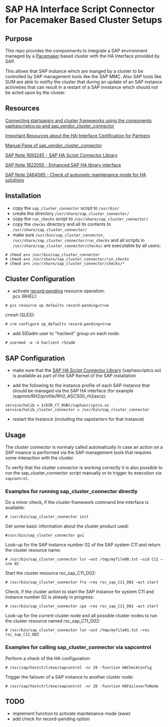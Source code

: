 # SAP HA Interface Script Connector for Pacemaker Based Cluster Setups
## Purpose
This repo provides the componnents to integrate a SAP environment managed by a [Pacemaker](https://wiki.clusterlabs.org/wiki/Pacemaker) based cluster with the HA Interface provided by SAP.

This allows that SAP instance which are manged by a cluster to be controlled by SAP management tools like the SAP MMC. Also SAP tools like SUM are able to notifiy the cluster that  during an update of an SAP instance activieties that can result in a restart of a SAP innstance which should not be acted upon by the cluster.

## Resources

[Connecting startsapsrv and cluster frameworks using the components saphascriptco.so and sap_vendor_cluster_connector](https://blogs.sap.com/2016/01/18/connecting-startsapsrv-and-cluster-frameworks-using-the-components-saphascriptcoso-and-sapvendorclusterconnector/)

[Important Resources about the HA-Interface Certification for Partners](https://wiki.scn.sap.com/wiki/display/SI/Important+Resources+about+the+HA-Interface+Certification+for+Partners)

[Manual Page of sap_vendor_cluster_connector](https://wiki.scn.sap.com/wiki/display/ATopics/Manual+Page+of+sap_vendor_cluster_connector)

[SAP Note 1693245 - SAP HA Script Connector Library](https://launchpad.support.sap.com/#/notes/1693245)

[SAP Note 1822055 - Enhanced SAP HA library interface](https://launchpad.support.sap.com/#/notes/1822055)

[SAP Note 2464065 - Check of automatic maintenance mode for HA solutions](https://launchpad.support.sap.com/#/notes/2464065)

## Installation
  * copy the `sap_cluster_connector` script to `/usr/bin/`
  * create the directory `/usr/share/sap_cluster_connector/`
  * copy the `run_checks` script to `/usr/share/sap_cluster_connector/`
  * copy the `checks` directory and all its contents to `/usr/share/sap_cluster_connector/`
  * make sure `/usr/bin/sap_cluster_connector`, `/usr/share/sap_cluster_connector/run_checks` and all scripts in `/usr/share/sap_cluster_connector/checks/` are executable by all users:  
```
# chmod a+x /usr/bin/sap_cluster_connector
# chmod a+x /usr/share/sap_cluster_connector/run_checks
# chmod a+x /usr/share/sap_cluster_connector/checks/*
```
 
## Cluster Configuration
  * activate [record-pending](https://clusterlabs.org/pacemaker/doc/en-US/Pacemaker/1.1/html/Pacemaker_Explained/_resource_operations.html) resource operation:  
  pcs (RHEL): 
  ```
  # pcs resource op defaults record-pending=true
  ```  
  crmsh (SLES):
  ```
  # crm configure op_defaults record-pending=true
  ```

  * add SIDadm user to "haclient" group on each node:  
  ```
  # usermod -a -G haclient rh2adm
  ```

## SAP Configuration
  * make sure that the [SAP HA Script Connector Library](https://launchpad.support.sap.com/#/notes/1693245) (saphascriptco.so) is available as part of the SAP Kernel of the SAP installation

  * add the following to the instance profile of each SAP instance that should be managed via the SAP HA interface (for example /sapmnt/RH2/profile/RH2_ASCS00_rh2ascs):  
  ```
  service/halib = $(DIR_CT_RUN)/saphascriptco.so
  service/halib_cluster_connector = /usr/bin/sap_cluster_connector
  ```

  * restart the Instance (including the sapstartsrv for that instance)

## Usage
The cluster connector is normaly called automatically in case an action on a SAP insance is performed via the SAP management tools that requires some interaction with the cluster.

To verify that the cluster connector is working correctly it is also possible to run the sap_cluster_connector script manually or to trigger its execution via `sapcontrol`.

### Examples for running sap_cluster_connector directly
Do a minor check, if the cluster framework command line interface is available:
```
# /usr/bin/sap_cluster_connector init
```
Get some basic information about the cluster product used:
```
#/usr/bin/sap_cluster_connector gvi
```

Look-up for the SAP instance number 02 of the SAP system C11 and return the cluster resource name:
```
# /usr/bin/sap_cluster_connector lsr –out /tmp/myfile00.txt –sid C11 –ino 02
```
Start the cluster resource rsc_sap_C11_D02:
```
# /usr/bin/sap_cluster_connector fra –res rsc_sap_C11_D02 –act start
```
Check, if the cluster action to start the SAP instance for system C11 and instance number 02 is already in progress:
```
# /usr/bin/sap_cluster_connector cpa –res rsc_sap_C11_D02 –act start
```
Look-up for the current cluster node and all possible cluster nodes to run the cluster resource named rsc_sap_C11_D02:  
```
# /usr/bin/sap_cluster_connector lsn –out /tmp/myfile01.txt –res rsc_sap_C11_D02
```
### Examples for calling sap_cluster_connector via sapcontrol
Perform a check of the HA configuration:
```
# /usr/sap/hostctrl/exe/sapcontrol -nr 29 -function HACheckConfig
```
Trigger the failover of a SAP instance to another cluster node:
```
# /usr/sap/hostctrl/exe/sapcontrol -nr 20 -function HAFailoverToNode
```

## TODO
  * implement function to activate maintenance mode (sww)
  * add check for record-pending option

